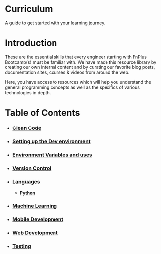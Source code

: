 # Curriculum

A guide to get started with your learning journey.

# Introduction

These are the essential skills that every engineer starting with FnPlus Bootcamp(s) must be familiar with. We have made this resource library by creating our own internal content and by curating our favorite blog posts, documentation sites, courses & videos from around the web.

Here, you have access to resources which will help you understand the general programming concepts as well as the specifics of various technologies in depth.

# Table of Contents

- ### **[Clean Code](https://github.com/fnplus/curriculum/tree/master/Clean%20Code)**

- ### **[Setting up the Dev environment](https://github.com/fnplus/curriculum/tree/master/Setting%20up%20the%20Environment)**

- ### **[Environment Variables and uses](https://github.com/fnplus/curriculum/tree/master/Setting%20up%20the%20Environment#environment-variables-and-uses)**

- ### **[Version Control](https://github.com/fnplus/curriculum/tree/master/Version%20Control)**

- ### **[Languages](https://github.com/fnplus/curriculum/tree/master/Languages)**
  - #### **[Python](https://github.com/fnplus/curriculum/tree/master/Languages/Python)**

- ### **[Machine Learning](https://github.com/fnplus/curriculum/tree/master/Machine%20Learning)**

- ### **[Mobile Development](https://github.com/fnplus/curriculum/tree/master/Mobile%20Dev)**

- ### **[Web Development](https://github.com/fnplus/curriculum/tree/master/Web%20Dev#web-dev)**

- ### **[Testing](https://github.com/fnplus/curriculum/tree/master/Testing)**
